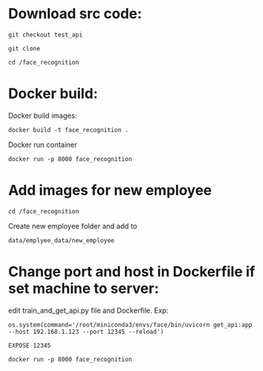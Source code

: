 # Download src code:

```git checkout test_api```

```git clone```

```cd /face_recognition```

# Docker build:

Docker build images:

```docker build -t face_recognition .```
  
Docker run container

```docker run -p 8000 face_recognition```

# Add images for new employee

```cd /face_recognition```

Create new employee folder and add to

```data/emplyee_data/new_employee```

# Change port and host in Dockerfile if set machine to server:
edit train_and_get_api.py file and Dockerfile. Exp:

```os.system(command='/root/miniconda3/envs/face/bin/uvicorn get_api:app --host 192.168.1.123 --port 12345 --reload')```

```EXPOSE 12345```

```docker run -p 8000 face_recognition ```


